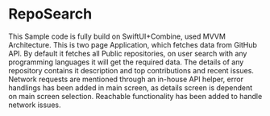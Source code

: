 # RepoSearch

This Sample code is fully build on SwiftUI+Combine, used MVVM Architecture. This is two page Application, which fetches data from GitHub API. By default it fetches all Public repositories, on user search with any programming languages it will get the required data. The details of any repository contains it description and top contributions and recent issues. Network requests are mentioned through an in-house API helper, error handlings has been added in main screen, as details screen is dependent on main screen selection. Reachable functionality has been added to handle network issues.
